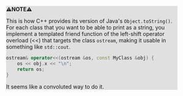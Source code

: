 <div style="margin:2em; background-color: #e0e0e0;">

<strong>⚠️NOTE️️️⚠️</strong>

This is how C++ provides its version of Java's `Object.toString()`. For each class that you want to be able to print as a string, you implement a templated friend function of the left-shift operator overload (<<) that targets the class `ostream`, making it usable in something like `std::cout`.

```c++
ostream& operator<<(ostream &os, const MyClass &obj) {
    os << obj.x << "\n";
    return os;
}
```

It seems like a convoluted way to do it.
</div>

